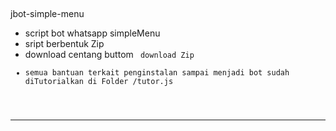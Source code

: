 ## 
jbot-simple-menu

- script bot whatsapp simpleMenu
- sript berbentuk Zip
- download centang buttom <code> download Zip
- semua bantuan terkait penginstalan sampai menjadi bot sudah diTutorialkan di Folder /tutor.js

---------
